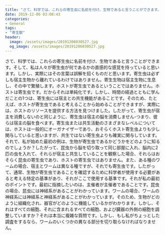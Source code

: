 ```yaml
---
title: "さて、科学では、これらの寄生虫に名前を付け、生物であると言うことができます。"
date: 2019-12-06 03:08:43
categories:
- General
tags:
- "寄生獣"
header:
  image: /assets/images/20191206030527.jpg
  og_image: /assets/images/20191206030527.jpg
---
```


さて、科学では、これらの寄生虫に名前を付け、生物であると言うことができます。そして、私は人々が寄生虫が何であるかの直感的な感覚を持っていると思います。しかし、実際にはその言葉は誤解を招くものだと思います。寄生虫は必ずしも宿主生物から離れているわけではありません。寄生生物は宿主生物に生息し、その中で繁殖します。ホストが寄生虫であるということではありません。ホストは寄生虫です。だからそれは単純化です。しかし、時間の経過とともに学んだことの1つは、寄生虫には宿主との共生機能があることです。そのため、たとえば、ホストが寄生虫であると考えることから始めることができますが、実際には、ホストのリソースを提供する方法を見つけました。したがって、寄生虫が宿主を消費しないのと同じように、寄生虫は宿主の脳を消費しません-つまり、彼らは宿主の脳を食べます。寄生虫または共生活動のさまざまなレベルについては、ホストは一般的にオーガナイザーであり、おそらくホスト寄生虫よりも少し関与していると思いますが、共生ではない寄生虫よりも確実に関与しています。それで、私が始めた最初の例は、生物が寄生虫であるかどうかをどのように知るのでしょうか？したがって、昆虫から脳を切り取って同じ部屋に入れ、脳内に2匹の虫を入れて、それらが宿主と共生していることを観察した場合、それらはおそらく昆虫の寄生虫であり、ホストの寄生虫ではありません。また、ある種のワームの場合、宿主とワームは異なる種ですが、それでも寄生虫です。したがって、通常、生物が寄生虫であることを確認するために科学者が使用する必要があると考える特定の基準があり、それがここで使用する基準です。それが私の最初のポイントです。最初に指摘したいのは、主催者が主催者であることです。昆虫の場合、昆虫には神経系があることがわかっています。ワームの場合、ワームの神経系には神経系と神経系があることがわかっています。そのため、生物がどのように組織化され、器官がどのように機能しているかがわかります。しかし、それはすべての細胞、それに含まれるすべての細胞、および臓器の外側の細胞を調整していますか？それは本当に複雑な質問です。しかし、もし私がちょっとした調査をするなら、ワームのいくつかの異なる部分を切り取らなければなりません。
